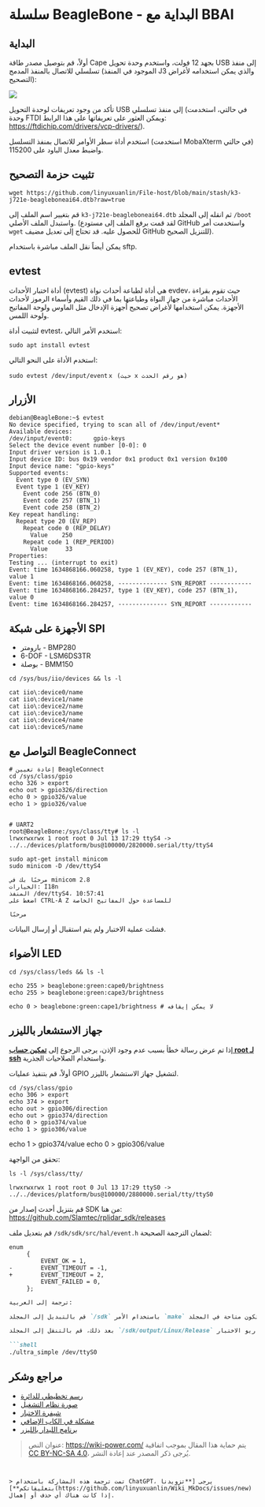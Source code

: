 # سلسلة BeagleBone - البداية مع BBAI

## البداية

أولاً، قم بتوصيل مصدر طاقة Cape بجهد 12 فولت، واستخدم وحدة تحويل USB إلى منفذ تسلسلي للاتصال بالمنفذ المدمج (الموجود في المنفذ J3 والذي يمكن استخدامه لأغراض التصحيح):

![](https://img.wiki-power.com/d/wiki-media/img/20211027164010.png)

تأكد من وجود تعريفات لوحدة التحويل USB إلى منفذ تسلسلي (في حالتي، استخدمت وحدة FTDI ويمكن العثور على تعريفاتها على هذا الرابط: <https://ftdichip.com/drivers/vcp-drivers/>).

استخدم أداة سطر الأوامر للاتصال بمنفذ التسلسل (استخدمت MobaXterm في حالتي) واضبط معدل الباود على 115200.

## تثبيت حزمة التصحيح

```shell
wget https://github.com/linyuxuanlin/File-host/blob/main/stash/k3-j721e-beagleboneai64.dtb?raw=true
```

قم بتغيير اسم الملف إلى `k3-j721e-beagleboneai64.dtb` ثم انقله إلى المجلد `/boot` واستبدل الملف الأصلي. (لقد قمت برفع الملف إلى مستودع GitHub واستخدمت أمر `wget` للحصول عليه. قد تحتاج إلى تعديل مضيف GitHub للتنزيل الصحيح).

يمكن أيضاً نقل الملف مباشرة باستخدام sftp.

## evtest

أداة اختبار الأحداث (evtest) هي أداة لطباعة أحداث نواة evdev، حيث تقوم بقراءة الأحداث مباشرة من جهاز النواة وطباعتها بما في ذلك القيم وأسماء الرموز لأحداث الأجهزة. يمكن استخدامها لأغراض تصحيح أجهزة الإدخال مثل الماوس ولوحة المفاتيح ولوحة اللمس.

لتثبيت أداة evtest، استخدم الأمر التالي:

```shell
sudo apt install evtest
```

استخدم الأداة على النحو التالي:

```shell
sudo evtest /dev/input/eventｘ (حيث x هو رقم الحدث)
```

## الأزرار

```shell
debian@BeagleBone:~$ evtest
No device specified, trying to scan all of /dev/input/event*
Available devices:
/dev/input/event0:      gpio-keys
Select the device event number [0-0]: 0
Input driver version is 1.0.1
Input device ID: bus 0x19 vendor 0x1 product 0x1 version 0x100
Input device name: "gpio-keys"
Supported events:
  Event type 0 (EV_SYN)
  Event type 1 (EV_KEY)
    Event code 256 (BTN_0)
    Event code 257 (BTN_1)
    Event code 258 (BTN_2)
Key repeat handling:
  Repeat type 20 (EV_REP)
    Repeat code 0 (REP_DELAY)
      Value    250
    Repeat code 1 (REP_PERIOD)
      Value     33
Properties:
Testing ... (interrupt to exit)
Event: time 1634868166.060258, type 1 (EV_KEY), code 257 (BTN_1), value 1
Event: time 1634868166.060258, -------------- SYN_REPORT ------------
Event: time 1634868166.284257, type 1 (EV_KEY), code 257 (BTN_1), value 0
Event: time 1634868166.284257, -------------- SYN_REPORT ------------
```

## الأجهزة على شبكة SPI

- بارومتر - BMP280
- 6-DOF - LSM6DS3TR
- بوصلة - BMM150

```shell
cd /sys/bus/iio/devices && ls -l

cat iio\:device0/name
cat iio\:device1/name
cat iio\:device2/name
cat iio\:device3/name
cat iio\:device4/name
cat iio\:device5/name
```

## التواصل مع BeagleConnect

```shell
# إعادة تعيين BeagleConnect
cd /sys/class/gpio
echo 326 > export
echo out > gpio326/direction
echo 0 > gpio326/value
echo 1 > gpio326/value


# UART2
root@BeagleBone:/sys/class/tty# ls -l
lrwxrwxrwx 1 root root 0 Jul 13 17:29 ttyS4 -> ../../devices/platform/bus@100000/2820000.serial/tty/ttyS4

sudo apt-get install minicom
sudo minicom -D /dev/ttyS4

مرحبًا بك في minicom 2.8
الخيارات: I18n
المنفذ /dev/ttyS4، 10:57:41
اضغط على CTRL-A Z للمساعدة حول المفاتيح الخاصة

مرحبًا
```

فشلت عملية الاختبار ولم يتم استقبال أو إرسال البيانات.

## الأضواء LED

```shell
cd /sys/class/leds && ls -l

echo 255 > beaglebone:green:cape0/brightness
echo 255 > beaglebone:green:cape3/brightness

echo 0 > beaglebone:green:cape1/brightness # لا يمكن إيقافه
```

## جهاز الاستشعار بالليزر

إذا تم عرض رسالة خطأ بسبب عدم وجود الإذن، يرجى الرجوع إلى [**تمكين حساب root لـ ssh**](https://wiki-power.com/BeagleBone%E7%B3%BB%E5%88%97-%E5%9F%BA%E6%9C%AC%E5%8F%82%E6%95%B0%E4%B8%8E%E7%8E%AF%E5%A2%83%E9%85%8D%E7%BD%AE#%E5%90%AF%E7%94%A8-ssh-%E7%9A%84-root-%E5%B8%90%E6%88%B7) واستخدام الصلاحيات الجذرية.

أولاً، قم بتنفيذ عمليات GPIO لتشغيل جهاز الاستشعار بالليزر.

```shell
cd /sys/class/gpio
echo 306 > export
echo 374 > export
echo out > gpio306/direction
echo out > gpio374/direction
echo 0 > gpio374/value
echo 1 > gpio306/value
```

echo 1 > gpio374/value
echo 0 > gpio306/value

تحقق من الواجهة:

```shell
ls -l /sys/class/tty/

lrwxrwxrwx 1 root root 0 Jul 13 17:29 ttyS0 -> ../../devices/platform/bus@100000/2880000.serial/tty/ttyS0
```

قم بتنزيل أحدث إصدار من SDK من هنا: <https://github.com/Slamtec/rplidar_sdk/releases>

قم بتعديل ملف `/sdk/sdk/src/hal/event.h` لضمان الترجمة الصحيحة:

```shell
enum
     {
         EVENT_OK = 1,
-        EVENT_TIMEOUT = -1,
+        EVENT_TIMEOUT = 2,
         EVENT_FAILED = 0,
     };
```


```markdown
ترجمة إلى العربية:

قم بالتبديل إلى المجلد `/sdk` باستخدام الأمر `make` للقيام بعملية الترجمة، والملفات المترجمة ستكون متاحة في المجلد `/sdk/output`.

بعد ذلك، قم بالتنقل إلى المجلد `/sdk/output/Linux/Release` واستخدم الأمر التالي لتشغيل سيناريو الاختبار:

```shell
./ultra_simple /dev/ttyS0
```

## مراجع وشكر

- [رسم تخطيطي للدائرة](file:///C:/Users/Power/Projects/Internship_at_Seeed/Projects/Robotics_Cape_Rev2/Reference/BeagleBone%20AI%20TDA4VM_SCH_V1.0_210805.pdf)
- [صورة نظام التشغيل](https://rcn-ee.net/rootfs/debian-arm64/)
- [شيفرة الاختبار](https://gitee.com/gary87m/notes_seeed/blob/master/BBAI_Robotics%20Cape.md)
- [مشكلة في الكاب الإضافي](https://docs.qq.com/sheet/DU1BBZnNORlJhRG5w)
- [برنامج الليدار بالليزر](https://github.com/Slamtec/rplidar_sdk)

> عنوان النص: <https://wiki-power.com/>
> يتم حماية هذا المقال بموجب اتفاقية [CC BY-NC-SA 4.0](https://creativecommons.org/licenses/by/4.0/deed.zh)، يُرجى ذكر المصدر عند إعادة النشر.
```


> تمت ترجمة هذه المشاركة باستخدام ChatGPT، يرجى [**تزويدنا بتعليقاتكم**](https://github.com/linyuxuanlin/Wiki_MkDocs/issues/new) إذا كانت هناك أي حذف أو إهمال.